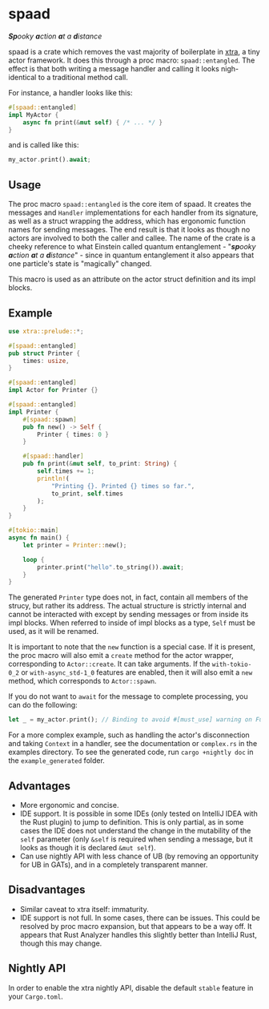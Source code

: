 # spaad
_**Sp**ooky **a**ction **a**t a **d**istance_

spaad is a crate which removes the vast majority of boilerplate in [xtra](https://github.com/Restioson/xtra), a tiny
actor framework. It does this through a proc macro: `spaad::entangled`. The effect is that both writing a message handler
and calling it looks nigh-identical to a traditional method call.

For instance, a handler looks like this:
```rust
#[spaad::entangled]
impl MyActor {
    async fn print(&mut self) { /* ... */ }
}
```

and is called like this:

```rust
my_actor.print().await;
```

## Usage

The proc macro `spaad::entangled` is the core item of spaad. It creates the messages and `Handler` implementations for
each handler from its signature, as well as a struct wrapping the address, which has ergonomic function names for sending messages.
The end result is that it looks as though no actors are involved to both the caller and callee. The name of the crate is
a cheeky reference to what Einstein called quantum entanglement - "_**sp**ooky **a**ction **a**t a **d**istance_" - since
in quantum entanglement it also appears that one particle's state is "magically" changed.

This macro is used as an attribute on the actor struct definition and its impl blocks.

## Example 
```rust
use xtra::prelude::*;

#[spaad::entangled]
pub struct Printer {
    times: usize,
}

#[spaad::entangled]
impl Actor for Printer {}

#[spaad::entangled]
impl Printer {
    #[spaad::spawn]
    pub fn new() -> Self {
        Printer { times: 0 }
    }

    #[spaad::handler]
    pub fn print(&mut self, to_print: String) {
        self.times += 1;
        println!(
            "Printing {}. Printed {} times so far.",
            to_print, self.times
        );
    }
}

#[tokio::main]
async fn main() {
    let printer = Printer::new();

    loop {
        printer.print("hello".to_string()).await;
    }
}
```

The generated `Printer` type does not, in fact, contain all members of the strucy, but rather its address.
The actual structure is strictly internal and cannot be interacted with except by sending messages or from inside its
impl blocks. When referred to inside of impl blocks as a type, `Self` must be used, as it will be renamed.

It is important to note that the `new` function is a special case. If it is present, the proc macro will also emit a
`create` method for the actor wrapper, corresponding to `Actor::create`. It can take arguments. If the `with-tokio-0_2`
or `with-async_std-1_0` features are enabled, then it will also emit a `new` method, which corresponds to `Actor::spawn`.

If you do not want to `await` for the message to complete processing, you can do the following:
```rust
let _ = my_actor.print(); // Binding to avoid #[must_use] warning on Future
```

For a more complex example, such as handling the actor's disconnection and taking `Context` in a handler, see the
documentation or `complex.rs` in the examples directory. To see the generated code, run `cargo +nightly doc` in the 
`example_generated` folder.

## Advantages

- More ergonomic and concise.
- IDE support. It is possible in some IDEs (only tested on IntelliJ IDEA with the Rust plugin) to jump to definition.
  This is only partial, as in some cases the IDE does not understand the change in the mutability of the `self` parameter
  (only `&self` is required when sending a message, but it looks as though it is declared `&mut self`).
- Can use nightly API with less chance of UB (by removing an opportunity for UB in GATs), and in a completely transparent
  manner. 

## Disadvantages

- Similar caveat to xtra itself: immaturity.
- IDE support is not full. In some cases, there can be issues. This could be resolved by proc macro expansion, but that
  appears to be a way off. It appears that Rust Analyzer handles this slightly better than IntelliJ Rust, though this
  may change.

## Nightly API

In order to enable the xtra nightly API, disable the default `stable` feature in your `Cargo.toml`.